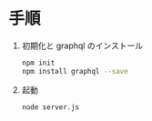 # 手順

1. 初期化と graphql のインストール

    ```sh
    npm init
    npm install graphql --save
    ```

2. 起動

    ```sh
    node server.js
    ```
